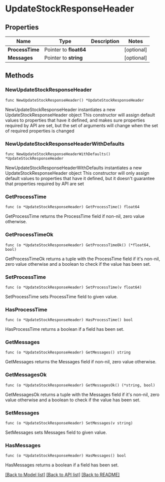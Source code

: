 # UpdateStockResponseHeader

## Properties

Name | Type | Description | Notes
------------ | ------------- | ------------- | -------------
**ProcessTime** | Pointer to **float64** |  | [optional] 
**Messages** | Pointer to **string** |  | [optional] 

## Methods

### NewUpdateStockResponseHeader

`func NewUpdateStockResponseHeader() *UpdateStockResponseHeader`

NewUpdateStockResponseHeader instantiates a new UpdateStockResponseHeader object
This constructor will assign default values to properties that have it defined,
and makes sure properties required by API are set, but the set of arguments
will change when the set of required properties is changed

### NewUpdateStockResponseHeaderWithDefaults

`func NewUpdateStockResponseHeaderWithDefaults() *UpdateStockResponseHeader`

NewUpdateStockResponseHeaderWithDefaults instantiates a new UpdateStockResponseHeader object
This constructor will only assign default values to properties that have it defined,
but it doesn't guarantee that properties required by API are set

### GetProcessTime

`func (o *UpdateStockResponseHeader) GetProcessTime() float64`

GetProcessTime returns the ProcessTime field if non-nil, zero value otherwise.

### GetProcessTimeOk

`func (o *UpdateStockResponseHeader) GetProcessTimeOk() (*float64, bool)`

GetProcessTimeOk returns a tuple with the ProcessTime field if it's non-nil, zero value otherwise
and a boolean to check if the value has been set.

### SetProcessTime

`func (o *UpdateStockResponseHeader) SetProcessTime(v float64)`

SetProcessTime sets ProcessTime field to given value.

### HasProcessTime

`func (o *UpdateStockResponseHeader) HasProcessTime() bool`

HasProcessTime returns a boolean if a field has been set.

### GetMessages

`func (o *UpdateStockResponseHeader) GetMessages() string`

GetMessages returns the Messages field if non-nil, zero value otherwise.

### GetMessagesOk

`func (o *UpdateStockResponseHeader) GetMessagesOk() (*string, bool)`

GetMessagesOk returns a tuple with the Messages field if it's non-nil, zero value otherwise
and a boolean to check if the value has been set.

### SetMessages

`func (o *UpdateStockResponseHeader) SetMessages(v string)`

SetMessages sets Messages field to given value.

### HasMessages

`func (o *UpdateStockResponseHeader) HasMessages() bool`

HasMessages returns a boolean if a field has been set.


[[Back to Model list]](../README.md#documentation-for-models) [[Back to API list]](../README.md#documentation-for-api-endpoints) [[Back to README]](../README.md)


